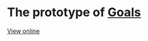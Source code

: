 # The prototype of [Goals](https://github.com/Terry-Su/Goals)
[View online](https://terry-su.github.io/Prototypes/Goals/prototype/)
